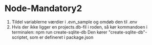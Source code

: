 # Node-Mandatory2


1. Tildel variablerne værdier i .evn_sample og omdøb den til .env
2. Hvis der ikke ligger en projects.db-fil i roden, så kør kommandoen i terminalen:
        npm run create-sqlite-db
    Den kører "create-sqlite-db"-scriptet, som er defineret i package.json
